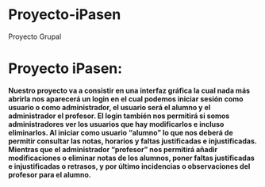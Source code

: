 # Proyecto-iPasen
Proyecto Grupal
# Proyecto iPasen:

**Nuestro proyecto va a consistir en una interfaz gráfica la cual nada más abrirla nos aparecerá un login en el cual podemos iniciar sesión como usuario o como administrador, el usuario será el alumno y el administrador el profesor. 
El login también nos permitirá si somos administradores ver los usuarios  que hay modificarlos e incluso eliminarlos. Al iniciar como usuario “alumno” lo que nos deberá de permitir consultar las notas, horarios y faltas justificadas e injustificadas. Mientras que el administrador “profesor” nos permitirá añadir modificaciones o eliminar notas de los alumnos, poner faltas justificadas e injustificadas o retrasos, y por último incidencias o observaciones del profesor para el alumno.**

